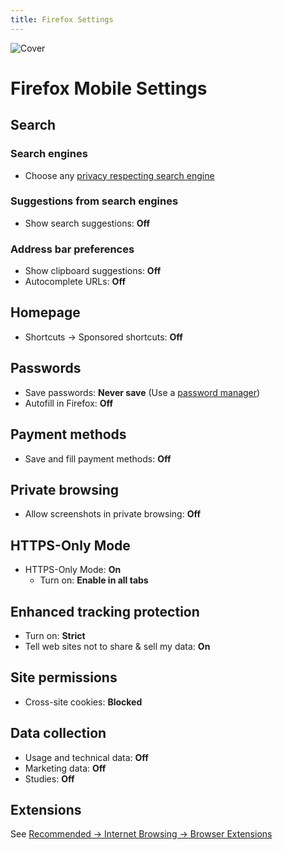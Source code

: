 ```yaml
---
title: Firefox Settings
---
```


![Cover](/assets/covers/firefox.png)

# Firefox Mobile Settings

## Search

### Search engines

* Choose any [privacy respecting search engine](/recommendations/internet-browsing/search-engines)

### Suggestions from search engines

* Show search suggestions: **Off**

### Address bar preferences

* Show clipboard suggestions: **Off**
* Autocomplete URLs: **Off**

## Homepage

* Shortcuts -> Sponsored shortcuts: **Off**

## Passwords

* Save passwords: **Never save** (Use a [password manager](/recommendations/software/password-managers))
* Autofill in Firefox: **Off**

## Payment methods

* Save and fill payment methods: **Off**

## Private browsing

* Allow screenshots in private browsing: **Off**

## HTTPS-Only Mode

* HTTPS-Only Mode: **On**
	* Turn on: **Enable in all tabs**

## Enhanced tracking protection

* Turn on: **Strict**
* Tell web sites not to share & sell my data: **On**

## Site permissions

* Cross-site cookies: **Blocked**

## Data collection

* Usage and technical data: **Off**
* Marketing data: **Off**
* Studies: **Off**

## Extensions

See [Recommended -> Internet Browsing -> Browser Extensions](/recommendations/internet-browsing/browser-extensions)
